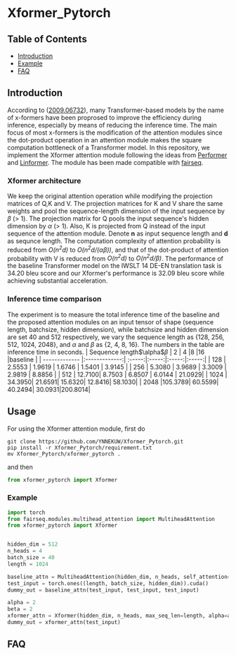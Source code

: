 # Xformer_Pytorch

## Table of Contents
- [Introduction](#Introduction)
- [Example](#Usage)
- [FAQ](#FAQ)

## Introduction
According to ([2009.06732](https://arxiv.org/abs/2009.06732)), many Transformer-based models by the name of x-formers have been proprosed to improve the efficiency during inference, especially by means of reducing the inference time. The main focus of most x-formers is the modification of the attention modules since the dot-product operation in an attention module makes the square computation bottleneck of a Transformer model. In this repository, we implement the Xformer attention module following the ideas from [Performer](https://arxiv.org/abs/2009.14794) and [Linformer](https://arxiv.org/abs/2006.04768). The module has been made compatible with [fairseq](https://github.com/pytorch/fairseq).
### Xformer architecture
We keep the original attention operation while modifying the projection matrices of Q,K and V. The projection matrices for K and V share the same weights and pool the sequence-length dimension of the input sequence by <em>$\beta$</em> (> 1). The projection matrix for Q pools the input sequence's hidden dimension by <em>$\alpha$</em> (> 1). Also, K is projected from Q instead of the input sequence of the attention module. Denote **n** as input sequence length and **d** as sequnce length. The computation complexity of attention probability is reduced from <em>O(n<sup>2</sup>d)</em> to <em>O(n<sup>2</sup>d/($\alpha\beta$))</em>, and that of the dot-product of attention probability with V is reduced from <em>O(n<sup>2</sup>d)</em> to <em>O(n<sup>2</sup>d/$\beta$)</em>.
The performance of the baseline Transformer model on the IWSLT 14 DE-EN translation task is 34.20 bleu score and our Xformer's performance is 32.09 bleu score while achieving substantial acceleration.
### Inference time comparison
The experiment is to measure the total inference time of the baseline and the proposed attention modules on an input tensor of shape (sequence length, batchsize, hidden dimension), while batchsize and hidden dimension are set 40 and 512 respectively, we vary the sequence length as {128, 256, 512, 1024, 2048}, and $\alpha$ and $\beta$ as {2, 4, 8, 16}. The numbers in the table are inference time  in seconds.
| Sequence length\$\alpha$$\beta$ | 2 | 4  |8  |16  |baseline  |
| ------------- |:-------------:| :-----:|:-----:|:-----:|:-----:|
| 128        | 2.5553 | 1.9619 | 1.6746 | 1.5401 | 3.9145 |
| 256        | 5.3080 | 3.9689 | 3.3009 | 2.9819 | 8.8856 |
| 512        | 12.7100| 8.7503 | 6.8507 | 6.0144 | 21.0929|
| 1024       | 34.3950| 21.6591| 15.6320| 12.8416| 58.1030|
| 2048       |105.3789| 60.5599| 40.2494| 30.0931|200.8014|
## Usage
For using the Xformer attention module, first do
```
git clone https://github.com/YNNEKUW/Xformer_Pytorch.git
pip install -r Xformer_Pytorch/requirement.txt
mv Xformer_Pytorch/xformer_pytorch .
```
and then
```python
from xformer_pytorch import Xformer
```
### Example
```python
import torch
from fairseq.modules.multihead_attention import MultiheadAttention
from xformer_pytorch import Xformer


hidden_dim = 512
n_heads = 4
batch_size = 40
length = 1024

baseline_attn = MultiheadAttention(hidden_dim, n_heads, self_attention=True).cuda()
test_input = torch.ones((length, batch_size, hidden_dim)).cuda()
dummy_out = baseline_attn(test_input, test_input, test_input)

alpha = 2
beta = 2
xformer_attn = Xformer(hidden_dim, n_heads, max_seq_len=length, alpha=alpha, beta=beta).cuda()
dummy_out = xformer_attn(test_input)
```

## FAQ
